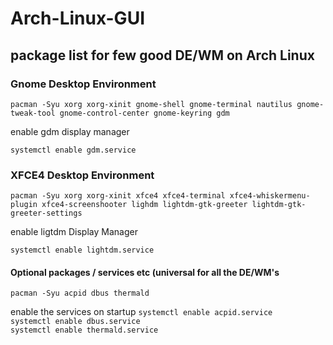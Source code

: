 # Arch-Linux-GUI
## package list for few good DE/WM on Arch Linux

### Gnome Desktop Environment

```pacman -Syu xorg xorg-xinit gnome-shell gnome-terminal nautilus gnome-tweak-tool gnome-control-center gnome-keyring gdm```

enable gdm display manager

```systemctl enable gdm.service```

### XFCE4 Desktop Environment

```pacman -Syu xorg xorg-xinit xfce4 xfce4-terminal xfce4-whiskermenu-plugin xfce4-screenshooter lighdm lightdm-gtk-greeter lightdm-gtk-greeter-settings```

enable ligtdm Display Manager

```systemctl enable lightdm.service```


#### Optional packages / services etc (universal for all the DE/WM's

```pacman -Syu acpid dbus thermald```

enable the services on startup
```systemctl enable acpid.service```<br />
```systemctl enable dbus.service```<br />
```systemctl enable thermald.service```<br />
